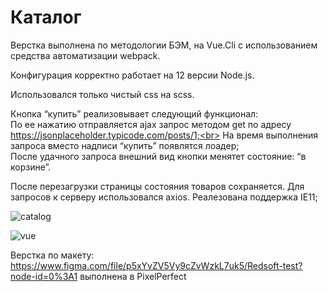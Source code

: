 # Каталог
Верстка выполнена по методологии БЭМ, на Vue.Cli с использованием средства автоматизации webpack.

Конфигурация корректно работает на 12 версии Node.js.

Использовался только чистый css на scss.

Кнопка “купить” реализовывает следующий функционал:<br>
    По ее нажатию отправляется ajax запрос методом get по адресу https://jsonplaceholder.typicode.com/posts/1;<br>
    На время выполнения запроса вместо надписи “купить” появлятся лоадер;<br>
    После удачного запроса внешний вид кнопки менятет состояние: “в корзине”.<br>
   
После перезагрузки страницы состояния товаров сохраняется. Для запросов к серверу использовался axios. Реалезована поддержка IE11;

![catalog](https://user-images.githubusercontent.com/49586977/95232456-31eaca80-080d-11eb-850f-6986b5dc71c2.gif)

![vue](https://user-images.githubusercontent.com/49586977/95232502-416a1380-080d-11eb-9b09-b8836dbf6c20.gif)

Верстка по макету: https://www.figma.com/file/p5xYvZV5Vy9cZvWzkL7uk5/Redsoft-test?node-id=0%3A1 выполнена в PixelPerfect
